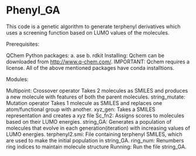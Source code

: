 # Phenyl_GA
This code is a genetic algorithm to generate terphenyl derivatives which uses a screening function based on LUMO values of the molecules.

Prerequisites:

QChem
Python packages: a. ase b. rdkit
Installing: Qchem can be downloaded from http://www.q-chem.com/. IMPORTANT: Qchem requires a license. All of the above mentioned packages have conda installtions.

Modules:

Multipoint: Crossover operator Takes 2 molecules as SMILES and produces a new molecule with features of both the parent molecules.
string_mutate: Mutation operator Takes 1 molecule as SMILES and replaces one atom/functional group with another.
xyz_gen: Takes a SMILES representation and creates a xyz file
Sc_fn2: Assigns scores to molecules based on their LUMO energies.
string_GA: Generates a population of molecules that evolve in each generation(iteration) with increasing values of LUMO energies.
terphenyl2.smi: File containing terphenyl SMILES, which are used to make the initial population in string_GA.
ring_num: Renumbers ring indices to maintain molecule structure
Running: Run the file string_GA.
